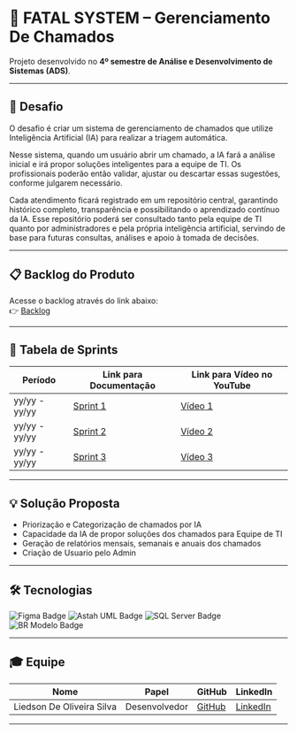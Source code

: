# 🚀 FATAL SYSTEM – Gerenciamento De Chamados
Projeto desenvolvido no **4º semestre de Análise e Desenvolvimento de Sistemas (ADS)**.  

---

## 📌 Desafio
O desafio é criar um sistema de gerenciamento de chamados que utilize Inteligência Artificial (IA) para realizar a triagem automática.

Nesse sistema, quando um usuário abrir um chamado, a IA fará a análise inicial e irá propor soluções inteligentes para a equipe de TI. Os profissionais poderão então validar, ajustar ou descartar essas sugestões, conforme julgarem necessário.

Cada atendimento ficará registrado em um repositório central, garantindo histórico completo, transparência e possibilitando o aprendizado contínuo da IA. Esse repositório poderá ser consultado tanto pela equipe de TI quanto por administradores e pela própria inteligência artificial, servindo de base para futuras consultas, análises e apoio à tomada de decisões.

---

## 📋 Backlog do Produto
Acesse o backlog através do link abaixo:  
👉 [Backlog](https://github.com/liedson-silva/chamados/blob/main/Backlog.md)

---

## 📅 Tabela de Sprints
|    Período    | Link para Documentação | Link para Vídeo no YouTube |
| ------------- | ---------------------- | -------------------------- |
| yy/yy - yy/yy | [Sprint 1](#)          | [Vídeo 1](#)               |
| yy/yy - yy/yy | [Sprint 2](#)          | [Vídeo 2](#)               |
| yy/yy - yy/yy | [Sprint 3](#)          | [Vídeo 3](#)               |

---

## 💡 Solução Proposta
-  Priorização e Categorização de chamados por IA
-  Capacidade da IA de propor soluções dos chamados para Equipe de TI
-  Geração de relatórios mensais, semanais e anuais dos chamados
-  Criação de Usuario pelo Admin

---

## 🛠️ Tecnologias
<div>
  <img src="https://img.shields.io/badge/Figma-F24E1E?style=for-the-badge&logo=figma&logoColor=white" alt="Figma Badge"/>
  <img src="https://img.shields.io/badge/Astah_UML-2C2255?style=for-the-badge&logo=uml&logoColor=white" alt="Astah UML Badge"/>
  <img src="https://img.shields.io/badge/SQL%20Server-CC2927?style=for-the-badge&logo=microsoftsqlserver&logoColor=white" alt="SQL Server Badge"/>
  <img src="https://img.shields.io/badge/BR%20Modelo-005CFF?style=for-the-badge&logo=databricks&logoColor=white" alt="BR Modelo Badge"/>
</div>

---

## 🎓 Equipe
| Nome                          | Papel         | GitHub                                    | LinkedIn                                                      |
| ----------------------------- | ------------- |------------------------------------------ | ------------------------------------------------------------- |
| Liedson De Oliveira Silva     | Desenvolvedor |[GitHub](https://github.com/liedson-silva) | [LinkedIn](https://linkedin.com/in/liedson-silva-20b78b295)   |

---
